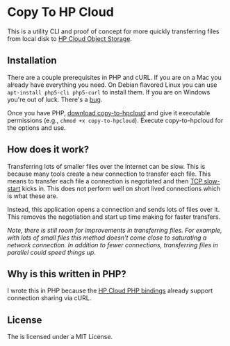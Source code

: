 # Copy To HP Cloud
This is a utility CLI and proof of concept for more quickly transferring files from local disk to [HP Cloud Object Storage](https://www.hpcloud.com/products/object-storage).

## Installation
There are a couple prerequisites in PHP and cURL. If you are on a Mac you already have everything you need. On Debian flavored Linux you can use `apt-install php5-cli php5-curl` to install them. If you are on Windows you're out of luck. There's a [bug](https://bugs.php.net/bug.php?id=61141).

Once you have PHP, [download copy-to-hpcloud](http://download.mattfarina.com/copy-to-hpcloud/copy-to-hpcloud) and give it executable permissions (e.g., `chmod +x copy-to-hpcloud`). Execute copy-to-hpcloud for the options and use.

## How does it work?
Transferring lots of smaller files over the Internet can be slow. This is because many tools create a new connection to transfer each file. This means to transfer each file a connection is negotiated and then [TCP slow-start](https://en.wikipedia.org/wiki/Slow-start) kicks in. This does not perform well on short lived connections which is what these are.

Instead, this application opens a connection and sends lots of files over it. This removes the negotiation and start up time making for faster transfers.

_Note, there is still room for improvements in transferring files. For example, with lots of small files this method doesn't come close to saturating a network connection. In addition to fewer connections, transferring files in parallel could speed things up._

## Why is this written in PHP?
I wrote this in PHP because the [HP Cloud PHP bindings](http://hpcloud.github.com/HPCloud-PHP/) already support connection sharing via cURL.

## License
The is licensed under a MIT License.